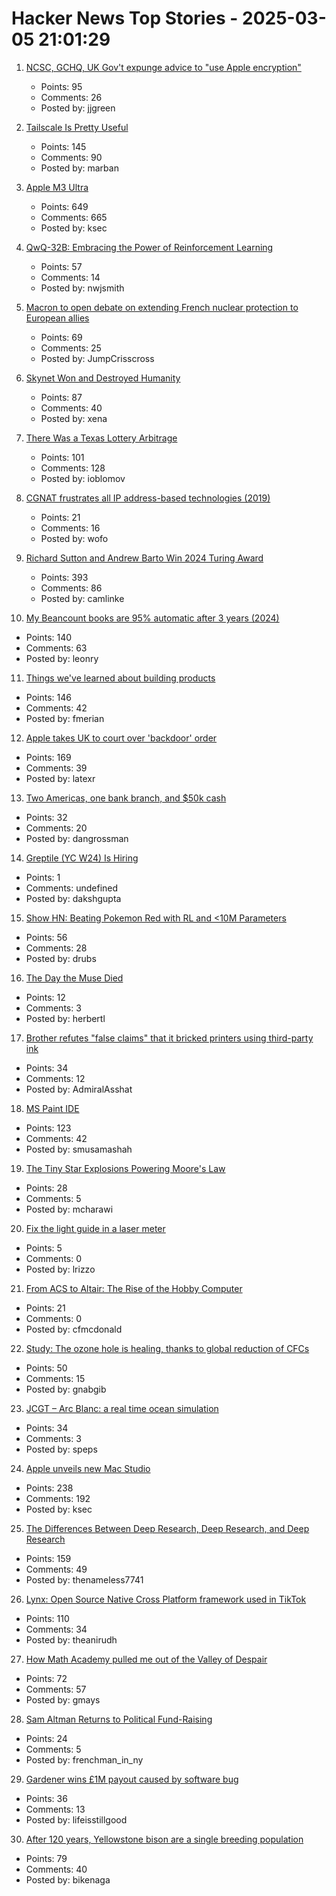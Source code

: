 # Hacker News Top Stories - 2025-03-05 21:01:29

1. [NCSC, GCHQ, UK Gov't expunge advice to "use Apple encryption"](https://alecmuffett.com/article/112522)
   - Points: 95
   - Comments: 26
   - Posted by: jjgreen

2. [Tailscale Is Pretty Useful](https://blog.6nok.org/tailscale-is-pretty-useful/)
   - Points: 145
   - Comments: 90
   - Posted by: marban

3. [Apple M3 Ultra](https://www.apple.com/newsroom/2025/03/apple-reveals-m3-ultra-taking-apple-silicon-to-a-new-extreme/)
   - Points: 649
   - Comments: 665
   - Posted by: ksec

4. [QwQ-32B: Embracing the Power of Reinforcement Learning](https://qwenlm.github.io/blog/qwq-32b/)
   - Points: 57
   - Comments: 14
   - Posted by: nwjsmith

5. [Macron to open debate on extending French nuclear protection to European allies](https://www.reuters.com/world/europe/frances-macron-address-nation-late-wednesday-2025-03-05/)
   - Points: 69
   - Comments: 25
   - Posted by: JumpCrisscross

6. [Skynet Won and Destroyed Humanity](https://dmathieu.com/en/opinions/skynet-won/)
   - Points: 87
   - Comments: 40
   - Posted by: xena

7. [There Was a Texas Lottery Arbitrage](https://www.bloomberg.com/opinion/articles/2025-03-05/there-was-a-texas-lottery-arbitrage)
   - Points: 101
   - Comments: 128
   - Posted by: ioblomov

8. [CGNAT frustrates all IP address-based technologies (2019)](https://www.sidn.nl/en/news-and-blogs/cgnat-frustrates-all-ip-address-based-technologies)
   - Points: 21
   - Comments: 16
   - Posted by: wofo

9. [Richard Sutton and Andrew Barto Win 2024 Turing Award](https://awards.acm.org/about/2024-turing)
   - Points: 393
   - Comments: 86
   - Posted by: camlinke

10. [My Beancount books are 95% automatic after 3 years (2024)](https://fangpenlin.com/posts/2024/12/30/my-beancount-books-are-95-percent-automatic/)
   - Points: 140
   - Comments: 63
   - Posted by: leonry

11. [Things we've learned about building products](https://newsletter.posthog.com/p/50-things-weve-learned-about-building)
   - Points: 146
   - Comments: 42
   - Posted by: fmerian

12. [Apple takes UK to court over 'backdoor' order](https://www.theregister.com/2025/03/05/apple_reportedly_ipt_complaint/)
   - Points: 169
   - Comments: 39
   - Posted by: latexr

13. [Two Americas, one bank branch, and $50k cash](https://www.bitsaboutmoney.com/archive/two-americas-one-bank-branch/)
   - Points: 32
   - Comments: 20
   - Posted by: dangrossman

14. [Greptile (YC W24) Is Hiring](https://www.ycombinator.com/companies/greptile/jobs/rMIxqoV-design-engineer)
   - Points: 1
   - Comments: undefined
   - Posted by: dakshgupta

15. [Show HN: Beating Pokemon Red with RL and <10M Parameters](https://drubinstein.github.io/pokerl/)
   - Points: 56
   - Comments: 28
   - Posted by: drubs

16. [The Day the Muse Died](https://johnpweiss.com/blog/199949/the-day-the-muse-died)
   - Points: 12
   - Comments: 3
   - Posted by: herbertl

17. [Brother refutes "false claims" that it bricked printers using third-party ink](https://arstechnica.com/gadgets/2025/03/brother-denies-using-firmware-updates-to-brick-printers-with-third-party-ink/)
   - Points: 34
   - Comments: 12
   - Posted by: AdmiralAsshat

18. [MS Paint IDE](https://ms-paint-i.de/)
   - Points: 123
   - Comments: 42
   - Posted by: smusamashah

19. [The Tiny Star Explosions Powering Moore's Law](https://spectrum.ieee.org/euv-light-source)
   - Points: 28
   - Comments: 5
   - Posted by: mcharawi

20. [Fix the light guide in a laser meter](https://lettieri.iet.unipi.it/~luigi/250302-fix-laser-meter/)
   - Points: 5
   - Comments: 0
   - Posted by: lrizzo

21. [From ACS to Altair: The Rise of the Hobby Computer](https://technicshistory.com/2025/02/22/from-acs-to-altair-the-rise-of-the-hobby-computer/)
   - Points: 21
   - Comments: 0
   - Posted by: cfmcdonald

22. [Study: The ozone hole is healing, thanks to global reduction of CFCs](https://news.mit.edu/2025/study-healing-ozone-hole-global-reduction-cfcs-0305)
   - Points: 50
   - Comments: 15
   - Posted by: gnabgib

23. [JCGT – Arc Blanc: a real time ocean simulation](https://jcgt.org/published/0014/01/05/)
   - Points: 34
   - Comments: 3
   - Posted by: speps

24. [Apple unveils new Mac Studio](https://www.apple.com/newsroom/2025/03/apple-unveils-new-mac-studio-the-most-powerful-mac-ever/)
   - Points: 238
   - Comments: 192
   - Posted by: ksec

25. [The Differences Between Deep Research, Deep Research, and Deep Research](https://leehanchung.github.io/blogs/2025/02/26/deep-research/)
   - Points: 159
   - Comments: 49
   - Posted by: thenameless7741

26. [Lynx: Open Source Native Cross Platform framework used in TikTok](https://lynxjs.org/blog/lynx-unlock-native-for-more.html)
   - Points: 110
   - Comments: 34
   - Posted by: theanirudh

27. [How Math Academy pulled me out of the Valley of Despair](https://mikelikejordan.bearblog.dev/how-math-academy-pulled-me-out-of-the-valley-of-despair/)
   - Points: 72
   - Comments: 57
   - Posted by: gmays

28. [Sam Altman Returns to Political Fund-Raising](https://www.nytimes.com/2025/03/05/us/politics/sam-altman-openai-democrat-fundraising.html)
   - Points: 24
   - Comments: 5
   - Posted by: frenchman_in_ny

29. [Gardener wins £1M payout caused by software bug](https://www.bbc.co.uk/news/articles/cx2gl2n2n14o)
   - Points: 36
   - Comments: 13
   - Posted by: lifeisstillgood

30. [After 120 years, Yellowstone bison are a single breeding population](https://phys.org/news/2025-03-years-efforts-yellowstone-bison-population.html)
   - Points: 79
   - Comments: 40
   - Posted by: bikenaga

